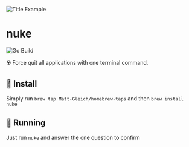 ![Title Example](title.gif)

# nuke

![Go Build](https://github.com/Matt-Gleich/nuke/workflows/Go%20Build/badge.svg)

☢️ Force quit all applications with one terminal command.

## 🚀 Install

Simply run `brew tap Matt-Gleich/homebrew-taps` and then `brew install nuke`

## 🏃 Running

Just run `nuke` and answer the one question to confirm
